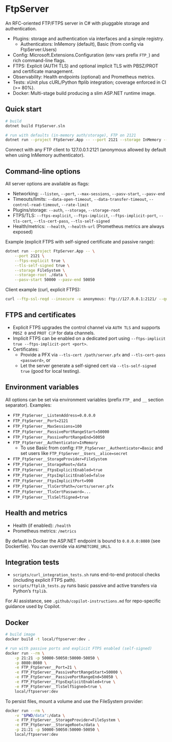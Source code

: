 # FtpServer

An RFC-oriented FTP/FTPS server in C# with pluggable storage and authentication.

- Plugins: storage and authentication via interfaces and a simple registry.
	- Authenticators: InMemory (default), Basic (from config via FtpServer:Users)
- Config: Microsoft.Extensions.Configuration (env vars prefix `FTP_`) and rich command-line flags.
- FTPS: Explicit (AUTH TLS) and optional implicit TLS with PBSZ/PROT and certificate management.
- Observability: Health endpoints (optional) and Prometheus metrics.
- Tests: xUnit plus cURL/Python ftplib integration; coverage enforced in CI (>= 80%).
- Docker: Multi-stage build producing a slim ASP.NET runtime image.

## Quick start

```bash
# build
dotnet build FtpServer.sln

# run with defaults (in-memory auth/storage), FTP on 2121
dotnet run --project FtpServer.App -- --port 2121 --storage InMemory --auth InMemory
```

Connect with any FTP client to 127.0.0.1:2121 (anonymous allowed by default when using InMemory authenticator).

## Command-line options

All server options are available as flags:

- Networking: `--listen`, `--port`, `--max-sessions`, `--pasv-start`, `--pasv-end`
- Timeouts/limits: `--data-open-timeout`, `--data-transfer-timeout`, `--control-read-timeout`, `--rate-limit`
- Plugins/storage: `--auth`, `--storage`, `--storage-root`
- FTPS/TLS: `--ftps-explicit`, `--ftps-implicit`, `--ftps-implicit-port`, `--tls-cert`, `--tls-cert-pass`, `--tls-self-signed`
- Health/metrics: `--health`, `--health-url` (Prometheus metrics are always exposed)

Example (explicit FTPS with self-signed certificate and passive range):

```bash
dotnet run --project FtpServer.App -- \
	--port 2121 \
	--ftps-explicit true \
	--tls-self-signed true \
	--storage FileSystem \
	--storage-root ./data \
	--pasv-start 50000 --pasv-end 50050
```

Client example (curl, explicit FTPS):

```bash
curl --ftp-ssl-reqd --insecure -u anonymous: ftp://127.0.0.1:2121/ --quote "PBSZ 0" --quote "PROT P"
```

## FTPS and certificates

- Explicit FTPS upgrades the control channel via `AUTH TLS` and supports `PBSZ 0` and `PROT C|P` for data channels.
- Implicit FTPS can be enabled on a dedicated port using `--ftps-implicit true --ftps-implicit-port <port>`.
- Certificates:
	- Provide a PFX via `--tls-cert /path/server.pfx` and `--tls-cert-pass <password>`, or
	- Let the server generate a self-signed cert via `--tls-self-signed true` (good for local testing).

## Environment variables

All options can be set via environment variables (prefix `FTP_` and `__` section separator). Examples:

- `FTP_FtpServer__ListenAddress=0.0.0.0`
- `FTP_FtpServer__Port=2121`
- `FTP_FtpServer__MaxSessions=100`
- `FTP_FtpServer__PassivePortRangeStart=50000`
- `FTP_FtpServer__PassivePortRangeEnd=50050`
- `FTP_FtpServer__Authenticator=InMemory`
	- To use Basic from config: `FTP_FtpServer__Authenticator=Basic` and set users like `FTP_FtpServer__Users__alice=secret`
- `FTP_FtpServer__StorageProvider=FileSystem`
- `FTP_FtpServer__StorageRoot=/data`
- `FTP_FtpServer__FtpsExplicitEnabled=true`
- `FTP_FtpServer__FtpsImplicitEnabled=false`
- `FTP_FtpServer__FtpsImplicitPort=990`
- `FTP_FtpServer__TlsCertPath=/certs/server.pfx`
- `FTP_FtpServer__TlsCertPassword=...`
- `FTP_FtpServer__TlsSelfSigned=true`

## Health and metrics

- Health (if enabled): `/health`
- Prometheus metrics: `/metrics`

By default in Docker the ASP.NET endpoint is bound to `0.0.0.0:8080` (see Dockerfile). You can override via `ASPNETCORE_URLS`.

## Integration tests

- `scripts/curl_integration_tests.sh` runs end-to-end protocol checks (including explicit FTPS path).
- `scripts/ftplib_tests.py` runs basic passive and active transfers via Python’s `ftplib`.

For AI assistance, see `.github/copilot-instructions.md` for repo-specific guidance used by Copilot.

## Docker

```bash
# build image
docker build -t local/ftpserver:dev .

# run with passive ports and explicit FTPS enabled (self-signed)
docker run --rm \
	-p 21:21 -p 50000-50050:50000-50050 \
	-p 8080:8080 \
	-e FTP_FtpServer__Port=21 \
	-e FTP_FtpServer__PassivePortRangeStart=50000 \
	-e FTP_FtpServer__PassivePortRangeEnd=50050 \
	-e FTP_FtpServer__FtpsExplicitEnabled=true \
	-e FTP_FtpServer__TlsSelfSigned=true \
	local/ftpserver:dev
```

To persist files, mount a volume and use the FileSystem provider:

```bash
docker run --rm \
	-v "$PWD/data":/data \
	-e FTP_FtpServer__StorageProvider=FileSystem \
	-e FTP_FtpServer__StorageRoot=/data \
	-p 21:21 -p 50000-50050:50000-50050 \
	local/ftpserver:dev
```
